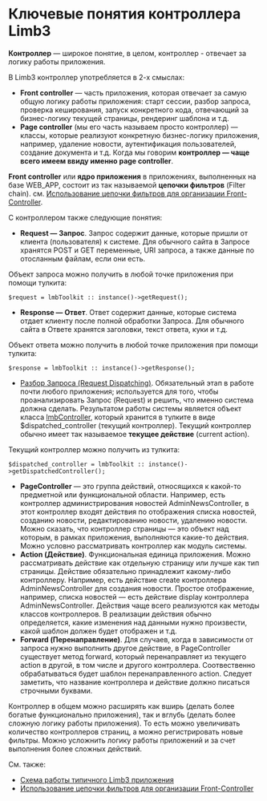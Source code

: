# Ключевые понятия контроллера Limb3
**Контроллер** — широкое понятие, в целом, контроллер - отвечает за логику работы приложения.

В Limb3 контроллер употребляется в 2-х смыслах:

* **Front controller** — часть приложения, которая отвечает за самую общую логику работы приложения: старт сессии, разбор запроса, проверка кеширования, запуск конкретного кода, отвечающий за бизнес-логику текущей страницы, рендеринг шаблона и т.д.
* **Page controller** (мы его часть называем просто контроллер) — классы, которые реализуют конкретную бизнес-логику приложения, например, удаление новости, аутентификация пользователей, создание документа и т.д. Когда мы говорим **контроллер — чаще всего имеем ввиду именно page controller**.

**Front controller** или **ядро приложения** в приложениях, выполненных на базе WEB_APP, состоит из так называемой **цепочки фильтров** (Filter chain). см. [Использование цепочки фильтров для организации Front-Controller](./filter_chain.md).

С контроллером также следующие понятия:

* **Request — Запрос**. Запрос содержит данные, которые пришли от клиента (пользователя) к системе. Для обычного сайта в Запросе хранятся POST и GET переменные, URI запроса, а также данные по отосланным файлам, если они есть.

Объект запроса можно получить в любой точке приложения при помощи тулкита:

    $request = lmbToolkit :: instance()->getRequest();

* **Response — Ответ**. Ответ содержит данные, которые система отдает клиенту после полной обработки Запроса. Для обычного сайта в Ответе хранятся заголовки, текст ответа, куки и т.д.

Объект ответа можно получить в любой точке приложения при помощи тулкита:

    $response = lmbToolkit :: instance()->getResponse();

* [Разбор Запроса (Request Dispatching)](./request_dispatching.md). Обязательный этап в работе почти любого приложения; используется для того, чтобы проанализировать Запрос (Request) и решить, что именно система должна сделать. Результатом работы системы является объект класса [lmbController](./lmb_controller.md), который хранится в тулките в виде $dispatched_controller (текущий контроллер). Текущий контроллер обычно имеет так называемое **текущее действие** (current action).

Текущий контроллер можно получить из тулкита:

    $dispatched_controller = lmbToolkit :: instance()->getDispatchedController();

* **PageController** — это группа действий, относящихся к какой-то предметной или функциональной области. Например, есть контроллер администрирования новостей AdminNewsController, в этот контроллер входят действия по отображения списка новостей, созданию новости, редактированию новости, удалению новости. Можно сказать, что контроллер страницы — это объект над которым, в рамках приложения, выполняются какие-то действия. Можно условно рассматривать контроллер как модуль системы.
* **Action (Действие)**. Функциональная единица приложения. Можно рассматривать действие как отдельную страницу или лучше как тип страницы. Действие обязательно принадлежит какому-либо контроллеру. Например, есть действие create контроллера AdminNewsController для создания новости. Простое отображение, например, списка новостей — есть действие display контроллера AdminNewsController. Действия чаще всего реализуются как методы классов контроллеров. В реализации действия обычно определяется, какие изменения над данными нужно произвести, какой шаблон должен будет отображен и т.д.
* **Forward (Перенаправление)**. Для случаев, когда в зависимости от запроса нужно выполнить другое действие, в PageController существует метод forward, который перенаправляет из текущего action в другой, в том числе и другого контроллера. Соотвественно обрабатываться будет шаблон перенаправленного action. Следует заметить, что название контроллера и действие должно писаться строчными буквами.

Контроллер в общем можно расширять как вширь (делать более богатые функционально приложения), так и вглубь (делать более сложную логику работы приложения). То есть можно увеличивать количество контроллеров страниц, а можно регистрировать новые фильтры. Можно усложнить логику работы приложений и за счет выполнения более сложных действий.

См. также:

* [Схема работы типичного Limb3 приложения](./application_workflow.md)
* [Использование цепочки фильтров для организации Front-Controller](./filter_chain.md)
